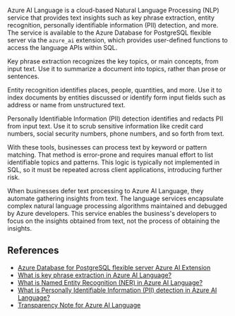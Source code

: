Azure AI Language is a cloud-based Natural Language Processing (NLP) service that provides text insights such as key phrase extraction, entity recognition, personally identifiable information (PII) detection, and more. The service is available to the Azure Database for PostgreSQL flexible server via the `azure_ai` extension, which provides user-defined functions to access the language APIs within SQL.

Key phrase extraction recognizes the key topics, or main concepts, from input text. Use it to summarize a document into topics, rather than prose or sentences.

Entity recognition identifies places, people, quantities, and more. Use it to index documents by entities discussed or identify form input fields such as address or name from unstructured text.

Personally Identifiable Information (PII) detection identifies and redacts PII from input text. Use it to scrub sensitive information like credit card numbers, social security numbers, phone numbers, and so forth from text.

With these tools, businesses can process text by keyword or pattern matching. That method is error-prone and requires manual effort to list identifiable topics and patterns. This logic is typically not implemented in SQL, so it must be repeated across client applications, introducing further risk.

When businesses defer text processing to Azure AI Language, they automate gathering insights from text. The language services encapsulate complex natural language processing algorithms maintained and debugged by Azure developers. This service enables the business's developers to focus on the insights obtained from text, not the process of obtaining the insights.

## References

* [Azure Database for PostgreSQL flexible server Azure AI Extension](/azure/postgresql/flexible-server/generative-ai-azure-overview)
* [What is key phrase extraction in Azure AI Language?](/azure/ai-services/language-service/key-phrase-extraction/overview)
* [What is Named Entity Recognition (NER) in Azure AI Language?](/azure/ai-services/language-service/named-entity-recognition/overview)
* [What is Personally Identifiable Information (PII) detection in Azure AI Language?](/azure/ai-services/language-service/personally-identifiable-information/overview)
* [Transparency Note for Azure AI Language](/legal/cognitive-services/language-service/transparency-note)
